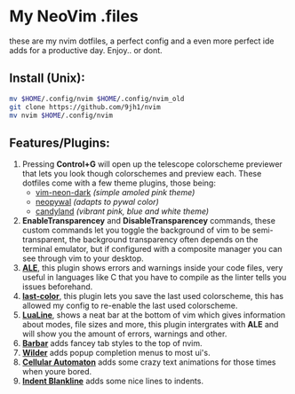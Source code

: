 # My NeoVim .files
these are my nvim dotfiles, a perfect config and a even more perfect ide adds for a productive day. Enjoy.. or dont.
## Install (Unix):
```bash
mv $HOME/.config/nvim $HOME/.config/nvim_old
git clone https://github.com/9jh1/nvim
mv nvim $HOME/.config/nvim
```
## Features/Plugins:
1. Pressing **Control+G** will open up the telescope colorscheme previewer that lets you look though colorschemes and preview each. These dotfiles come with a few theme plugins, those being:<br>
    - [vim-neon-dark](https://github.com/nonetallt/vim-neon-dark) *(simple amoled pink theme)*
    - [neopywal](https://github.com/RedsXDD/neopywal.nvim) *(adapts to pywal color)*
    - [candyland](https://github.com/AmberLehmann/candyland.nvi) *(vibrant pink, blue and white theme)*
2. **EnableTransparencey** and **DisableTransparencey** commands, these custom commands let you toggle the background of vim to be semi-transparent, the background transparency often depends on the terminal emulator, but if configured with a composite manager you can see through vim to your desktop. 
3. [**ALE**](https://github.com/dense-analysis/ale), this plugin shows errors and warnings inside your code files, very useful in languages like C that you have to compile as the linter tells you issues beforehand.
4. [**last-color**](https://github.com/raddari/last-color.nvim), this plugin lets you save the last used colorscheme, this has allowed my config to re-enable the last used colorscheme.
5. [**LuaLine**](https://github.com/nvim-lualine/lualine.nvim), shows a neat bar at the bottom of vim which gives information about modes, file sizes and more, this plugin intergrates with **ALE** and will show you the amount of errors, warnings and other.
6. [**Barbar**](https://github.com/romgrk/barbar.nvim) adds fancey tab styles to the top of nvim.
7. [**Wilder**](https://github.com/gelguy/wilder.nvim) adds popup completion menus to most ui's.
8. [**Cellular Automaton**](https://github.com/eandrju/cellular-automaton.nvim) adds some crazy text animations for those times when youre bored.
9. [**Indent Blankline**](https://github.com/lukas-reineke/indent-blankline.nvim) adds some nice lines to indents.


